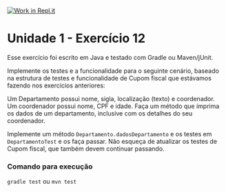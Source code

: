 [![Work in Repl.it](https://classroom.github.com/assets/work-in-replit-14baed9a392b3a25080506f3b7b6d57f295ec2978f6f33ec97e36a161684cbe9.svg)](https://classroom.github.com/online_ide?assignment_repo_id=3302598&assignment_repo_type=AssignmentRepo)
# Unidade 1 - Exercício 12
Esse exercício foi escrito em Java e testado com Gradle ou Maven/jUnit.

Implemente os testes e a funcionalidade para o seguinte cenário, baseado na estrutura de testes e funcionalidade de Cupom fiscal que estávamos fazendo nos exercícios anteriores:

Um Departamento possui nome, sigla, localização (texto) e coordenador. Um coordenador possui nome, CPF e idade. Faça um método que imprima os dados de um departamento, inclusive com os detalhes do seu coordenador.

Implemente um método `Departamento.dadosDepartamento` e os testes em `DepartamentoTest` e os faça passar. Não esqueça de atualizar os testes de Cupom fiscal, que também devem continuar passando.

### Comando para execução
`gradle test`
ou
`mvn test`
